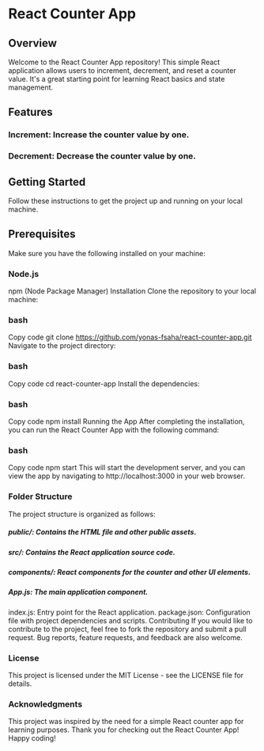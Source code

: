 # React Counter App
## Overview
Welcome to the React Counter App repository! This simple React application allows users to increment, decrement, and reset a counter value. It's a great starting point for learning React basics and state management.

## Features
### Increment: Increase the counter value by one.
### Decrement: Decrease the counter value by one.

## Getting Started
Follow these instructions to get the project up and running on your local machine.

## Prerequisites
Make sure you have the following installed on your machine:

### Node.js
npm (Node Package Manager)
Installation
Clone the repository to your local machine:

### bash
Copy code
git clone https://github.com/yonas-fsaha/react-counter-app.git
Navigate to the project directory:

### bash
Copy code
cd react-counter-app
Install the dependencies:

### bash
Copy code
npm install
Running the App
After completing the installation, you can run the React Counter App with the following command:

### bash
Copy code
npm start
This will start the development server, and you can view the app by navigating to http://localhost:3000 in your web browser.

### Folder Structure
The project structure is organized as follows:

##### public/: Contains the HTML file and other public assets.
##### src/: Contains the React application source code.
##### components/: React components for the counter and other UI elements.
##### App.js: The main application component.
index.js: Entry point for the React application.
package.json: Configuration file with project dependencies and scripts.
Contributing
If you would like to contribute to the project, feel free to fork the repository and submit a pull request. Bug reports, feature requests, and feedback are also welcome.

### License
This project is licensed under the MIT License - see the LICENSE file for details.

### Acknowledgments
This project was inspired by the need for a simple React counter app for learning purposes.
Thank you for checking out the React Counter App! Happy coding!

